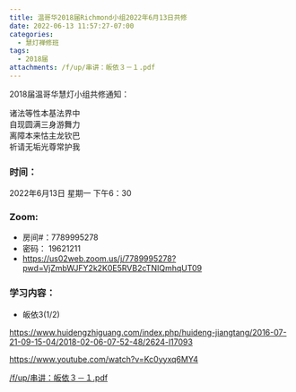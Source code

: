 ```yaml
---
title: 温哥华2018届Richmond小组2022年6月13日共修
date: 2022-06-13 11:57:27-07:00
categories:
  - 慧灯禅修班
tags:
  - 2018届
attachments: /f/up/串讲：皈依３－１.pdf
---
```

2018届温哥华慧灯小组共修通知：

诸法等性本基法界中\
自现圆满三身游舞力\
离障本来怙主龙钦巴\
祈请无垢光尊常护我  

### 时间：

2022年6月13日 星期一 下午6：30

### Zoom:

* 房间#：7789995278 
* 密码： 19621211
* <https://us02web.zoom.us/j/7789995278?pwd=VjZmbWJFY2k2K0E5RVB2cTNIQmhqUT09>

### 学习内容：

* 皈依3(1/2)

<https://www.huidengzhiguang.com/index.php/huideng-jiangtang/2016-07-21-09-15-04/2018-02-06-07-52-48/2624-l17093>

<https://www.youtube.com/watch?v=Kc0yyxq6MY4>

[/f/up/串讲：皈依３－１.pdf](https://s3.ap-northeast-1.wasabisys.com/hdcx/hdv/f/up/串讲：皈依３－１.pdf)